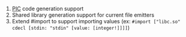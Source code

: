 1. [PIC](http://en.wikipedia.org/wiki/Position-independent_code) code generation support
2. Shared library generation support for current file emitters
3. Extend #import to support importing values (ex: `#import ["libc.so" cdecl [stdin: "stdin" [value: [integer!]]]]`)